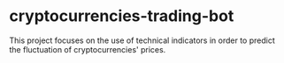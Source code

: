 # cryptocurrencies-trading-bot
This project focuses on the use of technical indicators in order to predict the fluctuation of cryptocurrencies' prices.
